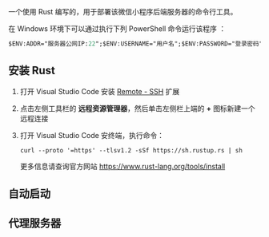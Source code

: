 一个使用 Rust 编写的，用于部署该微信小程序后端服务器的命令行工具。

在 Windows 环境下可以通过执行下列 PowerShell 命令运行该程序 ：

```ps
$ENV:ADDR="服务器公网IP:22";$ENV:USERNAME="用户名";$ENV:PASSWORD="登录密码";cargo run
```

## 安装 Rust

1. 打开 Visual Studio Code 安装 [Remote - SSH](https://marketplace.visualstudio.com/items?itemName=ms-vscode-remote.remote-ssh) 扩展
2. 点击左侧工具栏的 **远程资源管理器**，然后单击左侧栏上端的 **+** 图标新建一个远程连接
3. 打开 Visual Studio Code 安终端，执行命令：

    ```
    curl --proto '=https' --tlsv1.2 -sSf https://sh.rustup.rs | sh
    ```

    更多信息请查询官方网站 https://www.rust-lang.org/tools/install

## 自动启动

## 代理服务器

